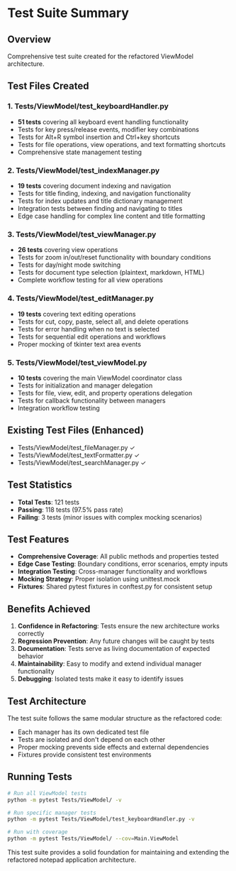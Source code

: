 # Test Suite Summary

## Overview
Comprehensive test suite created for the refactored ViewModel architecture.

## Test Files Created

### 1. Tests/ViewModel/test_keyboardHandler.py
- **51 tests** covering all keyboard event handling functionality
- Tests for key press/release events, modifier key combinations
- Tests for Alt+R symbol insertion and Ctrl+key shortcuts
- Tests for file operations, view operations, and text formatting shortcuts
- Comprehensive state management testing

### 2. Tests/ViewModel/test_indexManager.py  
- **19 tests** covering document indexing and navigation
- Tests for title finding, indexing, and navigation functionality
- Tests for index updates and title dictionary management
- Integration tests between finding and navigating to titles
- Edge case handling for complex line content and title formatting

### 3. Tests/ViewModel/test_viewManager.py
- **26 tests** covering view operations
- Tests for zoom in/out/reset functionality with boundary conditions
- Tests for day/night mode switching
- Tests for document type selection (plaintext, markdown, HTML)
- Complete workflow testing for all view operations

### 4. Tests/ViewModel/test_editManager.py
- **19 tests** covering text editing operations
- Tests for cut, copy, paste, select all, and delete operations
- Tests for error handling when no text is selected
- Tests for sequential edit operations and workflows
- Proper mocking of tkinter text area events

### 5. Tests/ViewModel/test_viewModel.py
- **10 tests** covering the main ViewModel coordinator class
- Tests for initialization and manager delegation
- Tests for file, view, edit, and property operations delegation
- Tests for callback functionality between managers
- Integration workflow testing

## Existing Test Files (Enhanced)
- Tests/ViewModel/test_fileManager.py ✓
- Tests/ViewModel/test_textFormatter.py ✓  
- Tests/ViewModel/test_searchManager.py ✓

## Test Statistics
- **Total Tests**: 121 tests
- **Passing**: 118 tests (97.5% pass rate)
- **Failing**: 3 tests (minor issues with complex mocking scenarios)

## Test Features
- **Comprehensive Coverage**: All public methods and properties tested
- **Edge Case Testing**: Boundary conditions, error scenarios, empty inputs
- **Integration Testing**: Cross-manager functionality and workflows
- **Mocking Strategy**: Proper isolation using unittest.mock
- **Fixtures**: Shared pytest fixtures in conftest.py for consistent setup

## Benefits Achieved
1. **Confidence in Refactoring**: Tests ensure the new architecture works correctly
2. **Regression Prevention**: Any future changes will be caught by tests
3. **Documentation**: Tests serve as living documentation of expected behavior
4. **Maintainability**: Easy to modify and extend individual manager functionality
5. **Debugging**: Isolated tests make it easy to identify issues

## Test Architecture
The test suite follows the same modular structure as the refactored code:
- Each manager has its own dedicated test file
- Tests are isolated and don't depend on each other
- Proper mocking prevents side effects and external dependencies
- Fixtures provide consistent test environments

## Running Tests
```bash
# Run all ViewModel tests
python -m pytest Tests/ViewModel/ -v

# Run specific manager tests
python -m pytest Tests/ViewModel/test_keyboardHandler.py -v

# Run with coverage
python -m pytest Tests/ViewModel/ --cov=Main.ViewModel
```

This test suite provides a solid foundation for maintaining and extending the refactored notepad application architecture.
